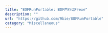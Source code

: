 ```yaml
---
title: "BOFRunPortable: BOF内存运行exe"
description: ""
url: "https://github.com/9bie/BOFRunPortable"
category: "Miscellaneous"
---
```

